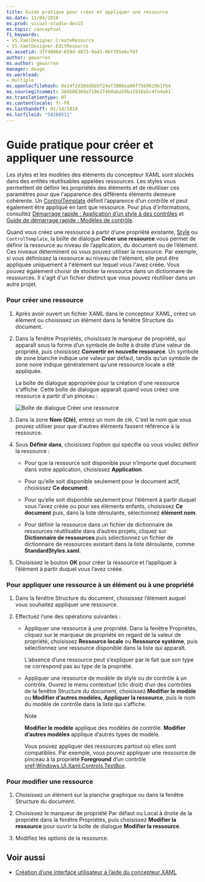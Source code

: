 ```yaml
---
title: Guide pratique pour créer et appliquer une ressource
ms.date: 11/04/2016
ms.prod: visual-studio-dev15
ms.topic: conceptual
f1_keywords:
- VS.XamlDesigner.CreateResource
- VS.XamlDesigner.EditResource
ms.assetid: 3ff4006d-659d-4073-9a41-06ff85e6cfdf
author: gewarren
ms.author: gewarren
manager: douge
ms.workload:
- multiple
ms.openlocfilehash: 0a14f2d38ddbb5f24ef3906ea00f7569629b1f64
ms.sourcegitcommit: 38db86369af19e174b0aba59ba1918a5c4fe4a61
ms.translationtype: HT
ms.contentlocale: fr-FR
ms.lasthandoff: 01/14/2019
ms.locfileid: "54268511"
---
```

# <a name="how-to-create-and-apply-a-resource"></a>Guide pratique pour créer et appliquer une ressource
Les styles et les modèles des éléments du concepteur XAML sont stockés dans des entités réutilisables appelées ressources. Les styles vous permettent de définir les propriétés des éléments et de réutiliser ces paramètres pour que l'apparence des différents éléments demeure cohérente. Un [ControlTemplate](/uwp/api/Windows.UI.Xaml.Controls.ControlTemplate) définit l’apparence d’un contrôle et peut également être appliqué en tant que ressource. Pour plus d’informations, consultez [Démarrage rapide : Application d’un style à des contrôles](http://go.microsoft.com/fwlink/?LinkID=248239) et [Guide de démarrage rapide : Modèles de contrôle](http://go.microsoft.com/fwlink/?LinkID=247982).

 Quand vous créez une ressource à partir d’une propriété existante, [Style](/uwp/api/Windows.UI.Xaml.Style) ou `ControlTemplate`, la boîte de dialogue **Créer une ressource** vous permet de définir la ressource au niveau de l’application, du document ou de l’élément. Ces niveaux déterminent où vous pouvez utiliser la ressource. Par exemple, si vous définissez la ressource au niveau de l'élément, elle peut être appliquée uniquement à l'élément sur lequel vous l'avez créée. Vous pouvez également choisir de stocker la ressource dans un dictionnaire de ressources. Il s'agit d'un fichier distinct que vous pouvez réutiliser dans un autre projet.

### <a name="to-create-a-new-resource"></a>Pour créer une ressource

1.  Après avoir ouvert un fichier XAML dans le concepteur XAML, créez un élément ou choisissez un élément dans la fenêtre Structure du document.

2.  Dans la fenêtre Propriétés, choisissez le marqueur de propriété, qui apparaît sous la forme d’un symbole de boîte à droite d’une valeur de propriété, puis choisissez **Convertir en nouvelle ressource**. Un symbole de zone blanche indique une valeur par défaut, tandis qu’un symbole de zone noire indique généralement qu’une ressource locale a été appliquée.

     La boîte de dialogue appropriée pour la création d'une ressource s'affiche. Cette boîte de dialogue apparaît quand vous créez une ressource à partir d'un pinceau :

     ![Boîte de dialogue Créer une ressource](../designers/media/xaml_create_resource.png)

3.  Dans la zone **Nom (Clé)**, entrez un nom de clé. C'est le nom que vous pouvez utiliser pour que d'autres éléments fassent référence à la ressource.

4.  Sous **Définir dans**, choisissez l’option qui spécifie où vous voulez définir la ressource :

    -   Pour que la ressource soit disponible pour n’importe quel document dans votre application, choisissez **Application**.

    -   Pour qu’elle soit disponible seulement pour le document actif, choisissez **Ce document**.

    -   Pour qu’elle soit disponible seulement pour l’élément à partir duquel vous l’avez créée ou pour ses éléments enfants, choisissez **Ce document** puis, dans la liste déroulante, sélectionnez **élément**:**nom**.

    -   Pour définir la ressource dans un fichier de dictionnaire de ressources réutilisable dans d’autres projets, cliquez sur **Dictionnaire de ressources** puis sélectionnez un fichier de dictionnaire de ressources existant dans la liste déroulante, comme **StandardStyles.xaml**.

5.  Choisissez le bouton **OK** pour créer la ressource et l’appliquer à l’élément à partir duquel vous l’avez créée.

### <a name="to-apply-a-resource-to-an-element-or-property"></a>Pour appliquer une ressource à un élément ou à une propriété

1. Dans la fenêtre Structure du document, choisissez l’élément auquel vous souhaitez appliquer une ressource.

2. Effectuez l’une des opérations suivantes :

   - Appliquer une ressource à une propriété. Dans la fenêtre Propriétés, cliquez sur le marqueur de propriété en regard de la valeur de propriété, choisissez **Ressource locale** ou **Ressource système**, puis sélectionnez une ressource disponible dans la liste qui apparaît.

      L’absence d’une ressource peut s’expliquer par le fait que son type ne correspond pas au type de la propriété.

   - Appliquer une ressource de modèle de style ou de contrôle à un contrôle. Ouvrez le menu contextuel (clic droit) d’un des contrôles de la fenêtre Structure du document, choisissez **Modifier le modèle** ou **Modifier d’autres modèles**, **Appliquer la ressource**, puis le nom du modèle de contrôle dans la liste qui s’affiche.

     > [!NOTE]
     > **Modifier le modèle** applique des modèles de contrôle. **Modifier d’autres modèles** applique d’autres types de modèle.

     Vous pouvez appliquer des ressources partout où elles sont compatibles. Par exemple, vous pouvez appliquer une ressource de pinceau à la propriété **Foreground** d’un contrôle <xref:Windows.UI.Xaml.Controls.TextBox>.

### <a name="to-edit-a-resource"></a>Pour modifier une ressource

1.  Choisissez un élément sur la planche graphique ou dans la fenêtre Structure du document.

2.  Choisissez le marqueur de propriété Par défaut ou Local à droite de la propriété dans la fenêtre Propriétés, puis choisissez **Modifier la ressource** pour ouvrir la boîte de dialogue **Modifier la ressource**.

3.  Modifiez les options de la ressource.

## <a name="see-also"></a>Voir aussi

- [Création d’une interface utilisateur à l’aide du concepteur XAML](../designers/creating-a-ui-by-using-xaml-designer-in-visual-studio.md)